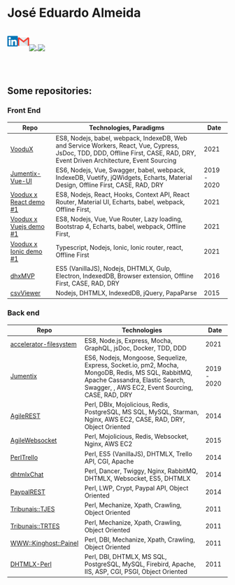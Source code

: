 # José Eduardo Almeida

<br>

  <a href="https://www.linkedin.com/in/eduardo-perotta-de-almeida/">
    <img align="left" alt="José Eduardo Almeida | Linkedin" width="24px" src="https://github.com/web2solutions/web2solutions/blob/main/Linkedin.svg" />
  </a>
  <a href="mailto:web2solucoes@gmail.com">
    <img align="left" alt="José Eduardo Almeida | Gmail" width="26px" src="https://github.com/web2solutions/web2solutions/blob/main/Gmail.svg" />
  </a>

<br>




<a href="https://github.com/web2solutions">
  <img align="center" src="https://github-readme-stats.vercel.app/api?username=web2solutions&show_icons=true&theme=dark" />
</a>

<a href="https://github.com/web2solutions">
  <img align="center" src="https://github-readme-stats.vercel.app/api/top-langs/?username=web2solutions&theme=dark&langs_count=15" />
</a>






<br><br>

## Some repositories:

### Front End

| Repo                                    |  Technologies, Paradigms                 |  Date                 |
| --------------------------------------- | ----------------------------- | ----------------------------- |
|  [VooduX][1]  |  ES8, Nodejs, babel, webpack, IndexeDB, Web and Service Workers, React, Vue, Cypress, JsDoc, TDD, DDD, Offline First, CASE, RAD, DRY, Event Driven Architecture, Event Sourcing | 2021|
|  [Jumentix-Vue-UI][18]  |  ES6, Nodejs, Vue, Swagger, babel, webpack, IndexeDB, Vuetify, jQWidgets, Echarts, Material Design, Offline First, CASE, RAD, DRY | 2019 - 2020 |
|  [Voodux x React demo #1][2]  |  ES8, Nodejs, React, Hooks, Context API, React Router, Material UI, Echarts, babel, webpack, Offline First, | 2021 |
|  [Voodux x Vuejs demo #1][3]  |  ES8, Nodejs, Vue, Vue Router, Lazy loading, Bootstrap 4, Echarts, babel, webpack, Offline First,  | 2021 |
|  [Voodux x Ionic demo #1][4]  |  Typescript, Nodejs, Ionic, Ionic router, react, Offline First  | 2021 |
|  [dhxMVP][5]  |  ES5 (VanillaJS), Nodejs, DHTMLX, Gulp, Electron, IndexedDB, Browser extension, Offline First, CASE, RAD, DRY  | 2016 |
|  [csvViewer][6]  |  Nodejs, DHTMLX, IndexedDB, jQuery, PapaParse  | 2015 |


### Back end

| Repo                                    |  Technologies                 |  Date                 |
| --------------------------------------- | ----------------------------- | ----------------------------- |
|  [accelerator-filesystem][20]  |  ES8, Node.js, Express, Mocha, GraphQL, jsDoc, Docker, TDD, DDD  | 2021 |
|  [Jumentix][19]  |  ES6,  Nodejs, Mongoose, Sequelize, Express, Socket.io, pm2, Mocha, MongoDB, Redis, MS SQL, RabbitMQ, Apache Cassandra, Elastic Search, Swagger, , AWS EC2, Event Sourcing, CASE, RAD, DRY | 2019 - 2020|
|  [AgileREST][7]  |  Perl, DBIx, Mojolicious, Redis, PostgreSQL, MS SQL, MySQL, Starman, Nginx, AWS EC2, CASE, RAD, DRY, Object Oriented  | 2014 |
|  [AgileWebsocket][8]  | Perl, Mojolicious, Redis, Websocket, Nginx, AWS EC2  | 2015 |
|  [PerlTrello][9]  | Perl, ES5 (VanillaJS), DHTMLX, Trello API, CGI, Apache | 2014 |
|  [dhtmlxChat][10]  | Perl, Dancer, Twiggy, Nginx, RabbitMQ, DHTMLX, Websocket, ES5, DHTMLX | 2014 |
|  [PaypalREST][17]  | Perl, LWP, Crypt, Paypal API, Object Oriented | 2014 |
|  [Tribunais::TJES][14]  | Perl, Mechanize, Xpath, Crawling, Object Oriented | 2011 |
|  [Tribunais::TRTES][15]  | Perl, Mechanize, Xpath, Crawling, Object Oriented | 2011 |
|  [WWW::Kinghost::Painel][16]  | Perl, DBI, Mechanize, Xpath, Crawling, Object Oriented | 2011 |
|  [DHTMLX-Perl][11]  | Perl, DBI, DHTMLX, MS SQL, PostgreSQL, MySQL, Firebird, Apache, IIS, ASP, CGI, PSGI, Object Oriented | 2011 |








[1]: https://web2solutions.github.io/voodux/code/index.html
[2]: https://github.com/web2solutions/voodux-react-context-api-demo
[3]: https://github.com/web2solutions/voodux-vue-simple-demo
[4]: https://github.com/web2solutions/test
[5]: https://github.com/web2solutions/dhxMVP
[6]: https://github.com/web2solutions/csvViewer
[7]: https://github.com/web2solutions/AgileREST
[8]: https://github.com/web2solutions/AgileWebsocket
[9]: https://github.com/web2solutions/PerlTrello
[10]: https://github.com/web2solutions/dhtmlxChat
[11]: https://github.com/web2solutions/DHTMLX-Perl
[12]: https://metacpan.org/pod/DHTMLX::Connector
[13]: https://metacpan.org/pod/DHTMLX::Core
[14]: https://metacpan.org/release/Tribunais-TJES
[15]: https://metacpan.org/release/Tribunais-TRTES
[16]: https://metacpan.org/release/WWW-Kinghost-Painel
[17]: https://github.com/web2solutions/PaypalREST
[18]: https://github.com/web2solutions/Jumentix-Vue-UI
[19]: https://github.com/web2solutions/Jumentix
[20]: https://github.com/web2solutions/accelerator-filesystem